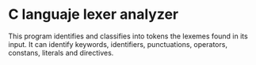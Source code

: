 # C languaje lexer analyzer
This program identifies and classifies into tokens the lexemes found in its input. It can identify keywords, identifiers, punctuations, operators, constans, literals and directives.

